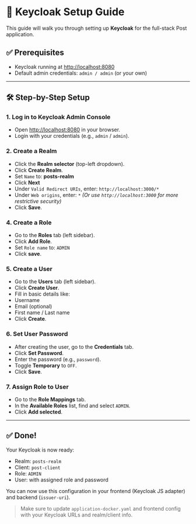 # 🔐 Keycloak Setup Guide

This guide will walk you through setting up **Keycloak** for the full-stack Post application.

## ✅ Prerequisites

- Keycloak running at [http://localhost:8080](http://localhost:8080)
- Default admin credentials: `admin / admin` (or your own)

---

## 🛠 Step-by-Step Setup

### 1. Log in to Keycloak Admin Console
- Open [http://localhost:8080](http://localhost:8080) in your browser.
- Login with your credentials (e.g., `admin` / `admin`).

### 2. Create a Realm
- Click the **Realm selector** (top-left dropdown).
- Click **Create Realm**.
- Set `Name` to: **posts-realm**
- Click **Next**
- Under `Valid Redirect URIs`, enter: `http://localhost:3000/*`
- Under `Web origins`, enter: `*`
*(Or use `http://localhost:3000` for more restrictive security)*
- Click **Save**.

### 4. Create a Role
- Go to the **Roles** tab (left sidebar).
- Click **Add Role**.
- Set `Role name` to: `ADMIN`
- Click **save**.

### 5. Create a User
- Go to the **Users** tab (left sidebar).
- Click **Create User**.
- Fill in basic details like:
- Username
- Email (optional)
- First name / Last name
- Click **Create**.

### 6. Set User Password
- After creating the user, go to the **Credentials** tab.
- Click **Set Password**.
- Enter the password (e.g., `password`).
- Toggle **Temporary** to `OFF`.
- Click **Save**.

### 7. Assign Role to User
- Go to the **Role Mappings** tab.
- In the **Available Roles** list, find and select `ADMIN`.
- Click **Add selected**.

---

## ✅ Done!

Your Keycloak is now ready:
- Realm: `posts-realm`
- Client: `post-client`
- Role: `ADMIN`
- User: with assigned role and password

You can now use this configuration in your frontend (Keycloak JS adapter) and backend (`issuer-uri`).

> Make sure to update `application-docker.yaml` and frontend config with your Keycloak URLs and realm/client info.
